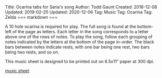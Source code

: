 Title: Ocarina tabs for Saria's song
Author: Todd Gaunt
Created: 2018-12-08
Updated: 2019-02-25
Updated: 2020-12-06
Tag: Music
Tag: Ocarina
Tag: Zelda
=== markdown ===

A 10 hole ocarina is required for play. The full song is found at the
bottom-left of the page as letters. Each letter in the song corresponds to a
letter above one of the rows of notes. To play the song, follow each grouping
of notes indicated by the letters at the bottom of the page in-order. The black
bars between notes indicate rests, with one bar being one rest, two bars being
two rests, and so on.

This music sheet is designed to be printed out on 8.5x11" paper at 300 dpi.

[music sheet](/.static/sarias-song.png)

